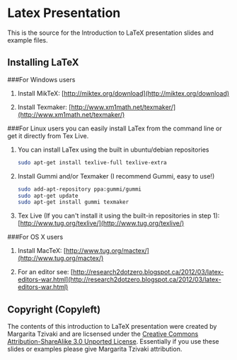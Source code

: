 Latex Presentation
================================================

This is the source for the Introduction to LaTeX presentation slides and example files.


Installing LaTeX
------------------------------------------------

###For Windows users

1.  Install MikTeX: [http://miktex.org/download](http://miktex.org/download)

2.  Install Texmaker: [http://www.xm1math.net/texmaker/](http://www.xm1math.net/texmaker/)


###For Linux users you can easily install LaTex from the command line or get it directly from Tex Live.

1.  You can install LaTex using the built in ubuntu/debian repositories

    ```bash
    sudo apt-get install texlive-full texlive-extra
    ```
    
2.  Install Gummi and/or Texmaker (I recommend Gummi, easy to use!)

    ```bash
    sudo add-apt-repository ppa:gummi/gummi
    sudo apt-get update
    sudo apt-get install gummi texmaker
    ```

3.  Tex Live (If you can't install it using the built-in repositories in step 1): [http://www.tug.org/texlive/](http://www.tug.org/texlive/)


###For OS X users

1.  Install MacTeX: [http://www.tug.org/mactex/](http://www.tug.org/mactex/)

2.  For an editor see: [http://research2dotzero.blogspot.ca/2012/03/latex-editors-war.html](http://research2dotzero.blogspot.ca/2012/03/latex-editors-war.html)


Copyright (Copyleft)
-----------------------------------------

The contents of this introduction to LaTeX presentation were created by Margarita Tzivaki and are licsensed
under the [Creative Commons Attribution-ShareAlike 3.0 Unported License](http://creativecommons.org/licenses/by-sa/3.0/deed.en_CA).
Essentially if you use these slides or examples please give Margarita Tzivaki attribution.
